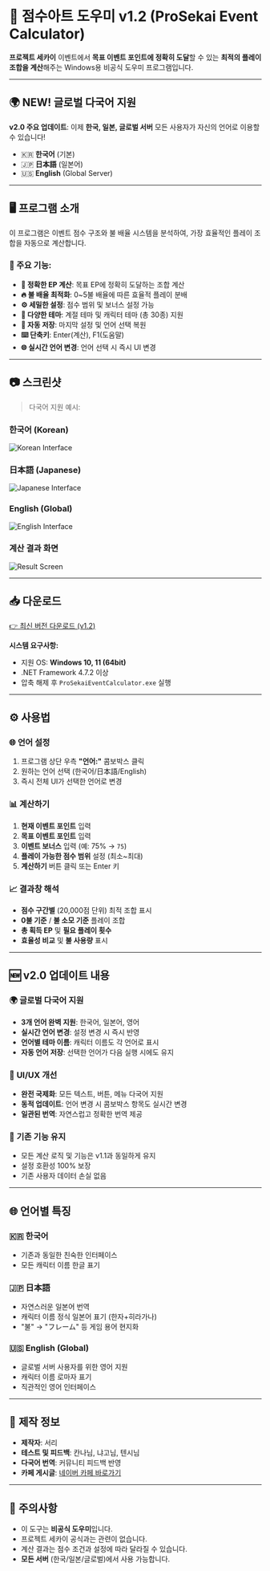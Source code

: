 # 🎯 점수아트 도우미 v1.2 (ProSekai Event Calculator)
**프로젝트 세카이** 이벤트에서 **목표 이벤트 포인트에 정확히 도달**할 수 있는 **최적의 플레이 조합을 계산**해주는 Windows용 비공식 도우미 프로그램입니다.

---

## 🌍 **NEW! 글로벌 다국어 지원**
**v2.0 주요 업데이트**: 이제 **한국, 일본, 글로벌 서버** 모든 사용자가 자신의 언어로 이용할 수 있습니다!
- 🇰🇷 **한국어** (기본)
- 🇯🇵 **日本語** (일본어) 
- 🇺🇸 **English** (Global Server)

---

## 🖥️ 프로그램 소개
이 프로그램은 이벤트 점수 구조와 불 배율 시스템을 분석하여, 가장 효율적인 플레이 조합을 자동으로 계산합니다.

### 🔧 주요 기능:
- **🎯 정확한 EP 계산**: 목표 EP에 정확히 도달하는 조합 계산
- **🔥 불 배율 최적화**: 0~5불 배율에 따른 효율적 플레이 분배
- **⚙️ 세밀한 설정**: 점수 범위 및 보너스 설정 가능
- **🎨 다양한 테마**: 계절 테마 및 캐릭터 테마 (총 30종) 지원
- **💾 자동 저장**: 마지막 설정 및 언어 선택 복원
- **⌨️ 단축키**: Enter(계산), F1(도움말)
- **🌐 실시간 언어 변경**: 언어 선택 시 즉시 UI 변경

---

## 📷 스크린샷
> 다국어 지원 예시:

### 한국어 (Korean)
![Korean Interface](Main_KR.png)

### 日本語 (Japanese) 
![Japanese Interface](Main_JP.png)

### English (Global)
![English Interface](Main_EN.png)

### 계산 결과 화면
![Result Screen](Result.png)

---

## 📥 다운로드
[👉 최신 버전 다운로드 (v1.2)](https://github.com/serveman/ProjectSekaiScoreArtHelper/releases/latest/download/ProSekaiEventCalculator_v1.2.zip)

**시스템 요구사항:**
- 지원 OS: **Windows 10, 11 (64bit)**
- .NET Framework 4.7.2 이상
- 압축 해제 후 `ProSekaiEventCalculator.exe` 실행

---

## ⚙️ 사용법

### 🌐 언어 설정
1. 프로그램 상단 우측 **"언어:"** 콤보박스 클릭
2. 원하는 언어 선택 (한국어/日本語/English)
3. 즉시 전체 UI가 선택한 언어로 변경

### 📊 계산하기
1. **현재 이벤트 포인트** 입력  
2. **목표 이벤트 포인트** 입력  
3. **이벤트 보너스** 입력 (예: 75% → `75`)  
4. **플레이 가능한 점수 범위** 설정 (최소~최대)
5. **계산하기** 버튼 클릭 또는 Enter 키

### 📈 결과창 해석
- **점수 구간별** (20,000점 단위) 최적 조합 표시
- **0불 기준** / **불 소모 기준** 플레이 조합
- **총 획득 EP** 및 **필요 플레이 횟수**
- **효율성 비교** 및 **불 사용량** 표시

---

## 🆕 v2.0 업데이트 내용

### 🌍 **글로벌 다국어 지원**
- **3개 언어 완벽 지원**: 한국어, 일본어, 영어
- **실시간 언어 변경**: 설정 변경 시 즉시 반영
- **언어별 테마 이름**: 캐릭터 이름도 각 언어로 표시
- **자동 언어 저장**: 선택한 언어가 다음 실행 시에도 유지

### 🎨 **UI/UX 개선**
- **완전 국제화**: 모든 텍스트, 버튼, 메뉴 다국어 지원
- **동적 업데이트**: 언어 변경 시 콤보박스 항목도 실시간 변경
- **일관된 번역**: 자연스럽고 정확한 번역 제공

### 🔧 **기존 기능 유지**
- 모든 계산 로직 및 기능은 v1.1과 동일하게 유지
- 설정 호환성 100% 보장
- 기존 사용자 데이터 손실 없음

---

## 🌐 언어별 특징

### 🇰🇷 **한국어**
- 기존과 동일한 친숙한 인터페이스
- 모든 캐릭터 이름 한글 표기

### 🇯🇵 **日本語**  
- 자연스러운 일본어 번역
- 캐릭터 이름 정식 일본어 표기 (한자+히라가나)
- "불" → "フレーム" 등 게임 용어 현지화

### 🇺🇸 **English (Global)**
- 글로벌 서버 사용자를 위한 영어 지원
- 캐릭터 이름 로마자 표기
- 직관적인 영어 인터페이스

---

## 🤖 제작 정보
- **제작자**: 서리
- **테스트 및 피드백**: 칸나님, 냐고님, 텐시님
- **다국어 번역**: 커뮤니티 피드백 반영
- **카페 게시글**: [네이버 카페 바로가기](https://cafe.naver.com/pjsekai/675683)

---

## 📌 주의사항
- 이 도구는 **비공식 도우미**입니다.
- 프로젝트 세카이 공식과는 관련이 없습니다.
- 계산 결과는 점수 조건과 설정에 따라 달라질 수 있습니다.
- **모든 서버** (한국/일본/글로벌)에서 사용 가능합니다.
